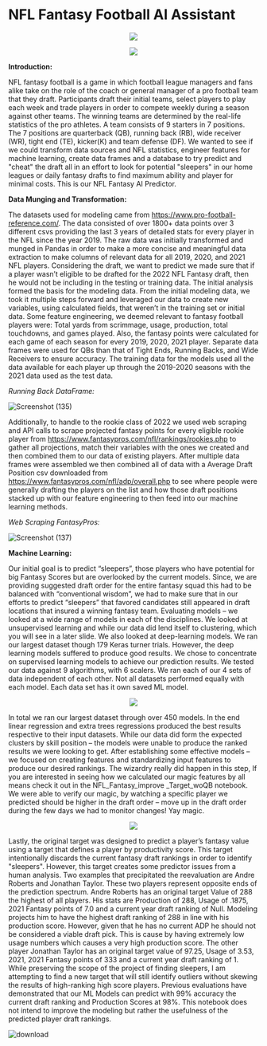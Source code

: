 # NFL Fantasy Football AI Assistant

<p align="center">
<img src="https://user-images.githubusercontent.com/101227638/187763276-cece406f-0808-48cc-a861-8d94bf1ad3ed.png" />
</p>  

<p align="center">
<img src="https://user-images.githubusercontent.com/101227638/187761595-659835db-2994-48fb-b2d0-8246b14088f9.png" />
</p>                                                                                                               

**Introduction:** 

NFL fantasy football is a game in which football league managers and fans alike take on the role of the coach or general manager of a pro football team that they draft. Participants draft their initial teams, select players to play each week and trade players in order to compete weekly during a season against other teams. The winning teams are determined by the real-life statistics of the pro athletes. A team consists of 9 starters in 7 positions. The 7 positions are quarterback (QB), running back (RB), wide receiver (WR), tight end (TE), kicker(K) and team defense (DF). We wanted to see if we could transform data sources and NFL statistics, engineer features for machine learning, create data frames and a database to try predict and "cheat" the draft all in an effort to look for potential "sleepers" in our home leagues or daily fantasy drafts to find maximum ability and player for minimal costs. This is our NFL Fantasy AI Predictor. 

**Data Munging and Transformation:**

The datasets used for modeling came from https://www.pro-football-reference.com/. The data consisted of over 1800+ data points over 3 different csvs providing the last 3 years of detailed stats for every player in the NFL since the year 2019. The raw data was initially transformed and munged in Pandas in order to make a more concise and meaningful data extraction to make columns of relevant data for all 2019, 2020, and 2021 NFL players. Considering the draft, we want to predict we made sure that if a player wasn’t eligible to be drafted for the 2022 NFL Fantasy draft, then he would not be including in the testing or training data. The initial analysis formed the basis for the modeling data. From the initial modeling data, we took it multiple steps forward and leveraged our data to create new variables, using calculated fields, that weren’t in the training set or initial data. Some feature engineering, we deemed relevant to fantasy football players were: Total yards from scrimmage, usage, production, total touchdowns, and games played. Also, the fantasy points were calculated for each game of each season for every 2019, 2020, 2021 player. Separate data frames were used for QBs than that of Tight Ends, Running Backs, and Wide Receivers to ensure accuracy. The training data for the models used all the data available for each player up through the 2019-2020 seasons with the 2021 data used as the test data. 

*Running Back DataFrame:*

![Screenshot (135)](https://user-images.githubusercontent.com/101227638/187561481-16959d9b-c094-4549-8691-fe486a647fb5.png)

Additionally, to handle to the rookie class of 2022 we used web scraping and API calls to scrape projected fantasy points for every eligible rookie player from https://www.fantasypros.com/nfl/rankings/rookies.php to gather all projections, match their variables with the ones we created and then combined them to our data of existing players. After multiple data frames were assembled we then combined all of data with a Average Draft Position csv downloaded from https://www.fantasypros.com/nfl/adp/overall.php to see where people were generally drafting the players on the list and how those draft positions stacked up with our feature engineering to then feed into our machine learning methods. 

*Web Scraping FantasyPros:*

![Screenshot (137)](https://user-images.githubusercontent.com/101227638/187561673-9ecd4f0b-03f6-4332-8180-58eca0b144e3.png)


**Machine Learning:** 

Our initial goal is to predict “sleepers”, those players who have potential for big Fantasy Scores but are overlooked by the current models. Since, we are providing suggested draft order for the entire fantasy squad this had to be balanced with “conventional wisdom”, we had to make sure that in our efforts to predict “sleepers” that favored candidates still appeared in draft locations that insured a winning fantasy team. Evaluating models – we looked at a wide range of models in each of the disciplines. We looked at unsupervised learning and while our data did lend itself to clustering, which you will see in a later slide.  We also looked at deep-learning models. We ran our largest dataset though 179 Keras turner trials.  However, the deep learning models suffered to produce good results. We chose to concentrate on supervised learning models to achieve our prediction results. We tested our data against 9 algorithms, with 6 scalers.  We ran each of our 4 sets of data independent of each other. Not all datasets performed equally with each model. Each data set has it own saved ML model. 

<p align="center">
  <img src="https://user-images.githubusercontent.com/101227638/187763616-d7fd26cc-e707-4b15-b98a-80a40afbc2c0.png" />
</p>

In total we ran our largest dataset through over 450 models. In the end linear regression and extra trees regressions produced the best results respective to their input datasets. While our data did form the expected clusters by skill position – the models were unable to produce the ranked results we were looking to get. After establishing some effective models – we focused on creating features and standardizing input features to produce our desired rankings. The wizardry really did happen in this step, If you are interested in seeing how we calculated our magic features by all means check it out in the NFL_Fantasy_improve _Target_woQB notebook.  We were able to verify our magic, by watching a specific player we predicted should be higher in the draft order – move up in the draft order during the few days we had to monitor changes! Yay magic.

<p align="center">
  <img src="https://user-images.githubusercontent.com/101227638/187756292-67800daf-b741-41b9-88c7-3c1126f6608c.png" />
</p>

Lastly, the original target was designed to predict a player’s fantasy value using a target that defines a player by productivity score. This target intentionally discards the current fantasy draft rankings in order to identify "sleepers". However, this target creates some predictor issues from a human analysis. Two examples that precipitated the reevaluation are Andre Roberts and Jonathan Taylor. These two players represent opposite ends of the prediction spectrum. Andre Roberts has an original target Value of 288 the highest of all players. His stats are Production of 288, Usage of .1875, 2021 Fantasy points of 7.0 and a current year draft ranking of Null. Modeling projects him to have the highest draft ranking of 288 in line with his production score. However, given that he has no current ADP he should not be considered a viable draft pick. This is cause by having extremely low usage numbers which causes a very high production score. The other player Jonathan Taylor has an original target value of 97.25, Usage of 3.53, 2021, 2021 Fantasy points of 333 and a current year draft ranking of 1. While preserving the scope of the project of finding sleepers, I am attempting to find a new target that will still identify outliers without skewing the results of high-ranking high score players. Previous evaluations have demonstrated that our ML Models can predict with 99% accuracy the current draft ranking and Production Scores at 98%. This notebook does not intend to improve the modeling but rather the usefulness of the predicted player draft rankings.

![download](https://user-images.githubusercontent.com/101227638/187556446-b91cd149-38c8-4af3-ba9a-276b1897939a.png)
